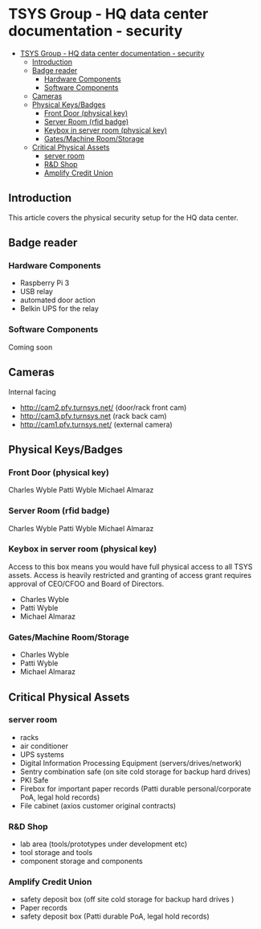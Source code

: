 # TSYS Group - HQ data center documentation - security

- [TSYS Group - HQ data center documentation - security](#tsys-group-hq-data-center-documentation-security)
  - [Introduction](#introduction)
  - [Badge reader](#badge-reader)
    - [Hardware Components](#hardware-components)
    - [Software Components](#software-components)
  - [Cameras](#cameras)
  - [Physical Keys/Badges](#physical-keys-badges)
    - [Front Door (physical key)](#front-door-physical-key)
    - [Server Room (rfid badge)](#server-room-rfid-badge)
    - [Keybox in server room (physical key)](#keybox-in-server-room-physical-key)
    - [Gates/Machine Room/Storage](#gates-machine-room-storage)
  - [Critical Physical Assets](#critical-physical-assets)
    - [server room](#server-room)
    - [R&D Shop](#r-d-shop)
    - [Amplify Credit Union](#amplify-credit-union)

## Introduction

This article covers the physical security setup for the HQ data center.

## Badge reader

### Hardware Components

- Raspberry Pi 3
- USB relay
- automated door action
- Belkin UPS for the relay

### Software Components

Coming soon

## Cameras

Internal facing
- <http://cam2.pfv.turnsys.net/> (door/rack front cam)
- <http://cam3.pfv.turnsys.net> (rack back cam)
- <http://cam1.pfv.turnsys.net/> (external camera)

## Physical Keys/Badges

### Front Door (physical key)

Charles Wyble
Patti Wyble
Michael Almaraz

### Server Room (rfid badge)

Charles Wyble
Patti Wyble
Michael Almaraz

### Keybox in server room (physical key)

Access to this box means you would have full physical access to all TSYS assets. Access is heavily restricted and granting of access grant requires approval of CEO/CFOO
and Board of Directors.

- Charles Wyble
- Patti Wyble
- Michael Almaraz

### Gates/Machine Room/Storage

- Charles Wyble
- Patti Wyble
- Michael Almaraz

## Critical Physical Assets

### server room

- racks
- air conditioner
- UPS systems
- Digital Information Processing Equipment (servers/drives/network)
- Sentry combination safe (on site cold storage for backup hard drives)
- PKI Safe
- Firebox for important paper records (Patti durable personal/corporate PoA, legal hold records)
- File cabinet (axios customer original contracts)

### R&D Shop

- lab area (tools/prototypes under development etc)
- tool storage and tools
- component storage and components

### Amplify Credit Union

- safety deposit box (off site cold storage for backup hard drives )
- Paper records
- safety deposit box (Patti durable PoA, legal hold records)
